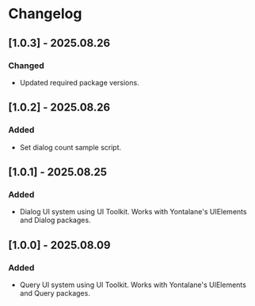 # Changelog

## [1.0.3] - 2025.08.26

### Changed

- Updated required package versions.

## [1.0.2] - 2025.08.26

### Added

- Set dialog count sample script.

## [1.0.1] - 2025.08.25

### Added

* Dialog UI system using UI Toolkit. Works with Yontalane's UIElements and Dialog packages.

## [1.0.0] - 2025.08.09

### Added

* Query UI system using UI Toolkit. Works with Yontalane's UIElements and Query packages.